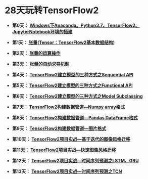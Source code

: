 # 28天玩转TensorFlow2



+ **第0天： [Windows下Anaconda、Python3.7、TensorFlow2、JupyterNotebook环境的搭建](https://github.com/Anfany/Learning-TensorFlow2-in-28-days/blob/master/0.md)**

+ **第1天： [张量(Tensor：TensorFlow2基本数据结构)](https://github.com/Anfany/Learning-TensorFlow2-in-28-days/blob/master/1_tensor.ipynb)**

+ **第2天： [张量的运算操作](https://github.com/Anfany/Learning-TensorFlow2-in-28-days/blob/master/2_tensor_operation.ipynb)**

+ **第3天： [张量的自动求导机制](https://github.com/Anfany/Learning-TensorFlow2-in-28-days/blob/master/3_tensor_derivative.ipynb)**

+ **第4天： [TensorFlow2建立模型的三种方式之Sequential API](https://github.com/Anfany/Learning-TensorFlow2-in-28-days/blob/master/4_tf.keras_model_Sequential.ipynb)**

+ **第5天： [TensorFlow2建立模型的三种方式之Functional API](https://github.com/Anfany/Learning-TensorFlow2-in-28-days/blob/master/5_tf.keras_model_Functionl.ipynb)**

+ **第6天： [TensorFlow2建立模型的三种方式之Model Subclassing](https://github.com/Anfany/Learning-TensorFlow2-in-28-days/blob/master/6_tf.keras_model_subclassing.ipynb)**

+ **第7天： [TensorFlow2构建数据管道—Numpy array格式](https://github.com/Anfany/Learning-TensorFlow2-in-28-days/blob/master/7_tf.data_numpy.ipynb)**

+ **第8天： [TensorFlow2构建数据管道—Pandas DataFrame格式](https://github.com/Anfany/Learning-TensorFlow2-in-28-days/blob/master/8_tf.data_pandas.ipynb)**

+ **第9天： [TensorFlow2构建数据管道—图片格式](https://github.com/Anfany/Learning-TensorFlow2-in-28-days/blob/master/9_fig_CNN_Visualization.ipynb)**

+ **第10天： [TensorFlow2项目实战—基于迭代的图像风格迁移](https://github.com/Anfany/Learning-TensorFlow2-in-28-days/blob/master/10_style_transfer_iter.ipynb)**

+ **第11天： [TensorFlow2项目实战—快速图像风格迁移](https://github.com/Anfany/Learning-TensorFlow2-in-28-days/blob/master/11_fast_style_transfer.ipynb)**

+ **第12天： [TensorFlow2项目实战—时间序列预测之LSTM、GRU](https://github.com/Anfany/Learning-TensorFlow2-in-28-days/blob/master/12_LSTM_GRU.ipynb)**

+ **第13天： [TensorFlow2项目实战—时间序列预测之TCN](https://github.com/Anfany/Learning-TensorFlow2-in-28-days/blob/master/13_TCN.ipynb)**

